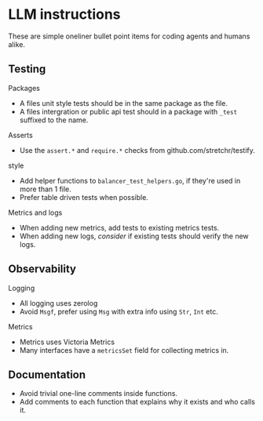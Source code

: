 # LLM instructions

These are simple oneliner bullet point items for coding agents and humans alike.

## Testing

Packages

* A files unit style tests should be in the same package as the file.
* A files intergration or public api test should in a package with `_test` suffixed to the name.

Asserts

* Use the `assert.*` and `require.*` checks from github.com/stretchr/testify.

 style

* Add helper functions to `balancer_test_helpers.go`, if they're used in more than 1 file.
* Prefer table driven tests when possible.

Metrics and logs

* When adding new metrics, add tests to existing metrics tests.
* When adding new logs, _consider_ if existing tests should verify the new logs.

## Observability

Logging

* All logging uses zerolog
* Avoid `Msgf`, prefer using `Msg` with extra info using `Str`, `Int` etc.

Metrics

* Metrics uses Victoria Metrics
* Many interfaces have a `metricsSet` field for collecting metrics in.

## Documentation

* Avoid trivial one-line comments inside functions.
* Add comments to each function that explains why it exists and who calls it.

